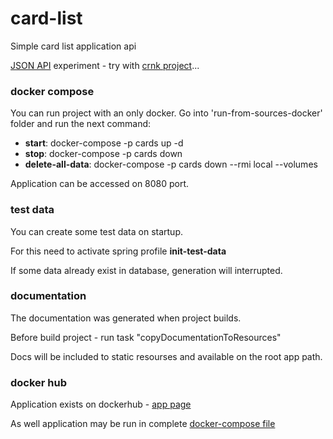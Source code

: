 # card-list
Simple card list application api

[JSON API](https://jsonapi.org) experiment - try with [crnk project](http://www.crnk.io)...

### docker compose

You can run project with an only docker.
Go into 'run-from-sources-docker' folder and run the next command:
* __start__: docker-compose -p cards up -d 
* __stop__: docker-compose -p cards down
* __delete-all-data__: docker-compose -p cards down --rmi local --volumes

Application can be accessed on 8080 port.

### test data

You can create some test data on startup. 

For this need to activate spring profile __init-test-data__

If some data already exist in database, generation will interrupted.

### documentation

The documentation was generated when project builds.

Before build project - run task "copyDocumentationToResources"

Docs will be included to static resourses and available on the root app path.

### docker hub

Application exists on dockerhub - [app page](https://hub.docker.com/r/0ffer/card-list)

As well application may be run in complete [docker-compose file](/docker-compose.yml)
